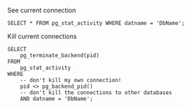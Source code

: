 
See current connection 
```
SELECT * FROM pg_stat_activity WHERE datname = 'DbName';
```
Kill current connections
```
SELECT 
    pg_terminate_backend(pid) 
FROM 
    pg_stat_activity 
WHERE 
    -- don't kill my own connection!
    pid <> pg_backend_pid()
    -- don't kill the connections to other databases
    AND datname = 'DbName';
```
